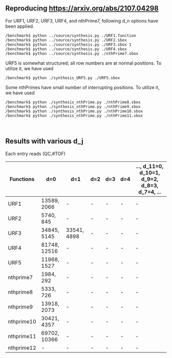 ## Reproducing https://arxiv.org/abs/2107.04298

For URF1, URF2, URF3, URF4, and nthPrime7, following d_n options have been applied.

```
/benchmark$ python ../source/synthesis.py ./URF1.function
/benchmark$ python ../source/synthesis.py ./URF2.sbox
/benchmark$ python ../source/synthesis.py ./URF3.sbox 1
/benchmark$ python ../source/synthesis.py ./URF4.sbox
/benchmark$ python ../source/synthesis.py ./nthPrime7.sbox
```

URF5 is somewhat structured; all row numbers are at normal positions. To utilize it, we have used
```
/benchmark$ python ./synthesis_URF5.py ./URF5.sbox
```

Some nthPrimes have small number of interrupting positions. To utilize it, we have used
```
/benchmark$ python ./synthesis_nthPrime.py ./nthPrime8.sbox
/benchmark$ python ./synthesis_nthPrime.py ./nthPrime9.sbox
/benchmark$ python ./synthesis_nthPrime.py ./nthPrime10.sbox
/benchmark$ python ./synthesis_nthPrime.py ./nthPrime11.sbox
```
</br>

## Results with various d_j  
Each entry reads (QC,#TOF)  

|  Functions |      d=0      |      d=1      |      d=2      |      d=3      |      d=4      | ..., d_11=0, d_10=1, d_9=2, d_8=3, d_7=4, ... |
|    ----    |      ----     |     ----      |     ----      |     ----      |     ----      |                       ----                    |
|    URF1    | 13589, 2066   |        -      |       -       |       -       |       -       |                        -                      |
|    URF2    | 5740, 845     |       -       |       -       |       -       |       -       |                        -                      |
|    URF3    | 34845, 5145   | 33541, 4898   |       -       |       -       |       -       |                        -                      |
|    URF4    | 81748, 12516  |       -       |       -       |       -       |       -       |                        -                      |
|    URF5    | 11968, 1527   |       -       |       -       |       -       |       -       |                        -                      |
| nthprime7  | 1984, 292     |       -       |       -       |       -       |       -       |                        -                      |
| nthprime8  | 5333, 726     |        -      |       -       |       -       |       -       |                        -                      |
| nthprime9  | 13918, 2073   |       -       |       -       |       -       |       -       |                        -                      |
| nthprime10 | 30421, 4357   |       -       |       -       |       -       |       -       |                        -                      |
| nthprime11 | 69702, 10366  |       -       |       -       |       -       |       -       |                        -                      |
| nthprime12 |       -       |       -       |       -       |       -       |       -       |                        -                      |
